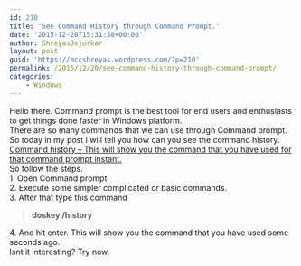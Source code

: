 ```yaml
---
id: 210
title: 'See Command History through Command Prompt.'
date: '2015-12-20T15:31:38+00:00'
author: ShreyasJejurkar
layout: post
guid: 'https://mccshreyas.wordpress.com/?p=210'
permalink: /2015/12/20/see-command-history-through-command-prompt/
categories:
    - Windows
---
```


Hello there. Command prompt is the best tool for end users and enthusiasts to get things done faster in Windows platform.  
There are so many commands that we can use through Command prompt. So today in my post I will tell you how can you see the command history. <u>Command history – This will show you the command that you have used for that command prompt instant. </u>  
So follow the steps.  
1\. Open Command prompt.  
2\. Execute some simpler complicated or basic commands.  
3\. After that type this command

> **doskey /history**

4\. And hit enter. This will show you the command that you have used some seconds ago.  
Isnt it interesting? Try now.